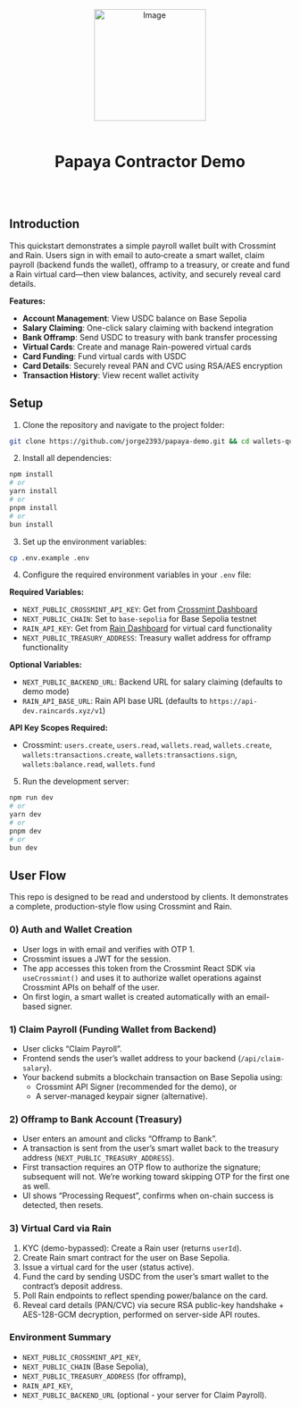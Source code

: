 

<div align="center">
<img width="200" alt="Image" src="https://github.com/user-attachments/assets/8b617791-cd37-4a5a-8695-a7c9018b7c70" />
<br>
<br>
<h1>Papaya Contractor Demo</h1>

<br>
<br>
</div>

## Introduction
This quickstart demonstrates a simple payroll wallet built with Crossmint and Rain. Users sign in with email to auto‑create a smart wallet, claim payroll (backend funds the wallet), offramp to a treasury, or create and fund a Rain virtual card—then view balances, activity, and securely reveal card details.

**Features:**
- **Account Management**: View USDC balance on Base Sepolia
- **Salary Claiming**: One-click salary claiming with backend integration
- **Bank Offramp**: Send USDC to treasury with bank transfer processing
- **Virtual Cards**: Create and manage Rain-powered virtual cards
- **Card Funding**: Fund virtual cards with USDC
- **Card Details**: Securely reveal PAN and CVC using RSA/AES encryption
- **Transaction History**: View recent wallet activity


## Setup
1. Clone the repository and navigate to the project folder:
```bash
git clone https://github.com/jorge2393/papaya-demo.git && cd wallets-quickstart
```

2. Install all dependencies:
```bash
npm install
# or
yarn install
# or
pnpm install
# or
bun install
```

3. Set up the environment variables:
```bash
cp .env.example .env
```

4. Configure the required environment variables in your `.env` file:

**Required Variables:**
- `NEXT_PUBLIC_CROSSMINT_API_KEY`: Get from [Crossmint Dashboard](https://docs.crossmint.com/introduction/platform/api-keys/client-side)
- `NEXT_PUBLIC_CHAIN`: Set to `base-sepolia` for Base Sepolia testnet
- `RAIN_API_KEY`: Get from [Rain Dashboard](https://rain.app) for virtual card functionality
- `NEXT_PUBLIC_TREASURY_ADDRESS`: Treasury wallet address for offramp functionality

**Optional Variables:**
- `NEXT_PUBLIC_BACKEND_URL`: Backend URL for salary claiming (defaults to demo mode)
- `RAIN_API_BASE_URL`: Rain API base URL (defaults to `https://api-dev.raincards.xyz/v1`)

**API Key Scopes Required:**
- Crossmint: `users.create`, `users.read`, `wallets.read`, `wallets.create`, `wallets:transactions.create`, `wallets:transactions.sign`, `wallets:balance.read`, `wallets.fund`

5. Run the development server:
```bash
npm run dev
# or
yarn dev
# or
pnpm dev
# or
bun dev
```


## User Flow

This repo is designed to be read and understood by clients. It demonstrates a complete, production-style flow using Crossmint and Rain.

### 0) Auth and Wallet Creation
- User logs in with email and verifies with OTP 1.
- Crossmint issues a JWT for the session.
- The app accesses this token from the Crossmint React SDK via `useCrossmint()` and uses it to authorize wallet operations against Crossmint APIs on behalf of the user.
- On first login, a smart wallet is created automatically with an email-based signer.


### 1) Claim Payroll (Funding Wallet from Backend)
- User clicks “Claim Payroll”.
- Frontend sends the user’s wallet address to your backend (`/api/claim-salary`).
- Your backend submits a blockchain transaction on Base Sepolia using:
  - Crossmint API Signer (recommended for the demo), or
  - A server-managed keypair signer (alternative).

### 2) Offramp to Bank Account (Treasury)
- User enters an amount and clicks “Offramp to Bank”.
- A transaction is sent from the user’s smart wallet back to the treasury address (`NEXT_PUBLIC_TREASURY_ADDRESS`).
- First transaction requires an OTP flow to authorize the signature; subsequent will not. We’re working toward skipping OTP for the first one as well.
- UI shows “Processing Request”, confirms when on-chain success is detected, then resets.

### 3) Virtual Card via Rain
1. KYC (demo-bypassed): Create a Rain user (returns `userId`).
2. Create Rain smart contract for the user on Base Sepolia.
3. Issue a virtual card for the user (status active).
4. Fund the card by sending USDC from the user’s smart wallet to the contract’s deposit address.
5. Poll Rain endpoints to reflect spending power/balance on the card.
6. Reveal card details (PAN/CVC) via secure RSA public-key handshake + AES-128-GCM decryption, performed on server-side API routes.



### Environment Summary
- `NEXT_PUBLIC_CROSSMINT_API_KEY`,
- `NEXT_PUBLIC_CHAIN` (Base Sepolia),
- `NEXT_PUBLIC_TREASURY_ADDRESS` (for offramp),
- `RAIN_API_KEY`,
- `NEXT_PUBLIC_BACKEND_URL` (optional - your server for Claim Payroll).

